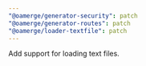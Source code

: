 ```yaml
---
"@oamerge/generator-security": patch
"@oamerge/generator-routes": patch
"@oamerge/loader-textfile": patch
---
```


Add support for loading text files.
